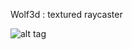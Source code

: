 Wolf3d : textured raycaster 

![alt tag](https://cloud.githubusercontent.com/assets/17055316/24478388/ef12664c-14da-11e7-9db5-a78c8d2d4ae7.gif)
